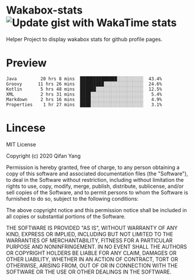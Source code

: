  # Wakabox-stats ![Update gist with WakaTime stats](https://github.com/underwindfall/wakabox-stats/workflows/Update%20gist%20with%20WakaTime%20stats/badge.svg)

  Helper Project to display wakabox stats for github profile pages. 
 # Preview 
  
  ```  
 Java         20 hrs 8 mins  ██████████████░░░░░░░░░░  43.4%
Groovy      11 hrs 26 mins  █████████░░░░░░░░░░░░░░░  24.6%
Kotlin       5 hrs 48 mins  ██████░░░░░░░░░░░░░░░░░░  12.5%
XML          2 hrs 31 mins  ████░░░░░░░░░░░░░░░░░░░░   5.4%
Markdown     2 hrs 16 mins  ████░░░░░░░░░░░░░░░░░░░░   4.9%
Properties    1 hr 27 mins  ████░░░░░░░░░░░░░░░░░░░░   3.1% 
 ``` 
  
 
 # Lincese 

  MIT License

  Copyright (c) 2020 Qifan Yang
  
  Permission is hereby granted, free of charge, to any person obtaining a copy
  of this software and associated documentation files (the "Software"), to deal
  in the Software without restriction, including without limitation the rights
  to use, copy, modify, merge, publish, distribute, sublicense, and/or sell
  copies of the Software, and to permit persons to whom the Software is
  furnished to do so, subject to the following conditions:
  
  The above copyright notice and this permission notice shall be included in all
  copies or substantial portions of the Software.
  
  THE SOFTWARE IS PROVIDED "AS IS", WITHOUT WARRANTY OF ANY KIND, EXPRESS OR
  IMPLIED, INCLUDING BUT NOT LIMITED TO THE WARRANTIES OF MERCHANTABILITY,
  FITNESS FOR A PARTICULAR PURPOSE AND NONINFRINGEMENT. IN NO EVENT SHALL THE
  AUTHORS OR COPYRIGHT HOLDERS BE LIABLE FOR ANY CLAIM, DAMAGES OR OTHER
  LIABILITY, WHETHER IN AN ACTION OF CONTRACT, TORT OR OTHERWISE, ARISING FROM,
  OUT OF OR IN CONNECTION WITH THE SOFTWARE OR THE USE OR OTHER DEALINGS IN THE
  SOFTWARE.
